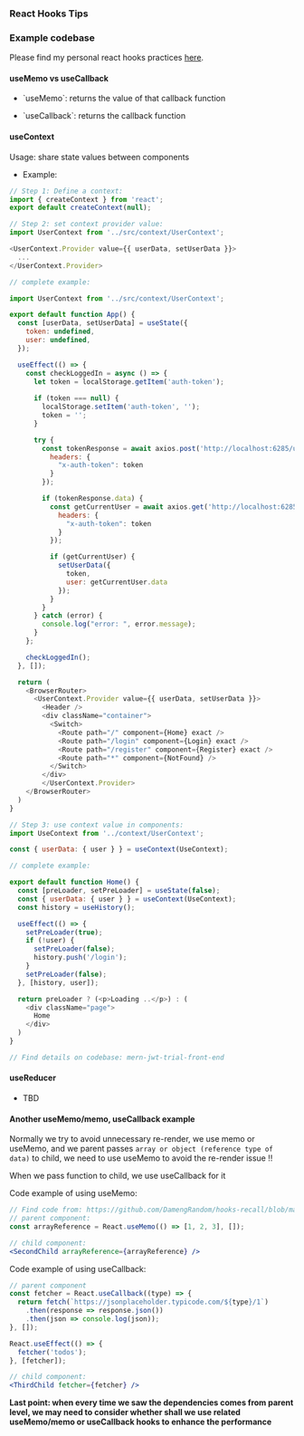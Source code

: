 ### React Hooks Tips

### Example codebase
Please find my personal react hooks practices <a href="https://github.com/DamengRandom/hooks-recall" target="_blank">here</a>.


#### useMemo vs useCallback
- <p>`useMemo`: returns the value of that callback function</p>
- <p>`useCallback`: returns the callback function</p>


#### useContext

Usage: share state values between components

- Example:

```js
// Step 1: Define a context:
import { createContext } from 'react';
export default createContext(null);

// Step 2: set context provider value:
import UserContext from '../src/context/UserContext';

<UserContext.Provider value={{ userData, setUserData }}>
  ...
</UserContext.Provider>

// complete example:

import UserContext from '../src/context/UserContext';

export default function App() {
  const [userData, setUserData] = useState({
    token: undefined,
    user: undefined,
  });

  useEffect(() => {
    const checkLoggedIn = async () => {
      let token = localStorage.getItem('auth-token');
      
      if (token === null) {
        localStorage.setItem('auth-token', '');
        token = '';
      }

      try {
        const tokenResponse = await axios.post('http://localhost:6285/user/tokenIsValid', null, {
          headers: {
            "x-auth-token": token
          }
        });

        if (tokenResponse.data) {
          const getCurrentUser = await axios.get('http://localhost:6285/user', {
            headers: {
              "x-auth-token": token
            }
          });

          if (getCurrentUser) {
            setUserData({
              token,
              user: getCurrentUser.data
            });
          }
        } 
      } catch (error) {
        console.log("error: ", error.message);
      }
    };

    checkLoggedIn();
  }, []);

  return (
    <BrowserRouter>
      <UserContext.Provider value={{ userData, setUserData }}>
        <Header />
        <div className="container">
          <Switch>
            <Route path="/" component={Home} exact />
            <Route path="/login" component={Login} exact />
            <Route path="/register" component={Register} exact />
            <Route path="*" component={NotFound} />
          </Switch>
        </div>
        </UserContext.Provider>
    </BrowserRouter>
  )
}

// Step 3: use context value in components:
import UseContext from '../context/UserContext';

const { userData: { user } } = useContext(UseContext);

// complete example:

export default function Home() {
  const [preLoader, setPreLoader] = useState(false);
  const { userData: { user } } = useContext(UseContext);
  const history = useHistory();

  useEffect(() => {
    setPreLoader(true);
    if (!user) {
      setPreLoader(false);
      history.push('/login');
    }
    setPreLoader(false);
  }, [history, user]);

  return preLoader ? (<p>Loading ..</p>) : (
    <div className="page">
      Home
    </div>
  )
}

// Find details on codebase: mern-jwt-trial-front-end
```


#### useReducer

- TBD


#### Another useMemo/memo, useCallback example

Normally we try to avoid unnecessary re-render, we use memo or useMemo, and we parent passes `array or object (reference type of data)` to child, we need to use useMemo to avoid the re-render issue !!

When we pass function to child, we use useCallback for it

Code example of using useMemo:

```jsx
// Find code from: https://github.com/DamengRandom/hooks-recall/blob/master/src/components/useMemoUseCallbackThirdExample/TheParent.jsx#L12
// parent component:
const arrayReference = React.useMemo(() => [1, 2, 3], []);

// child component:
<SecondChild arrayReference={arrayReference} />
```

Code example of using useCallback:

```jsx
// parent component
const fetcher = React.useCallback((type) => {
  return fetch(`https://jsonplaceholder.typicode.com/${type}/1`)
    .then(response => response.json())
    .then(json => console.log(json));
}, []);

React.useEffect(() => {
  fetcher('todos');
}, [fetcher]);

// child component:
<ThirdChild fetcher={fetcher} />
```

<b>Last point: when every time we saw the dependencies comes from parent level, we may need to consider whether shall we use related useMemo/memo or useCallback hooks to enhance the performance</b>
